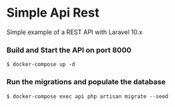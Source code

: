 # Simple Api Rest
Simple example of a REST API with Laravel 10.x

### Build and Start the API on port 8000

```
$ docker-compose up -d 
```
### Run the migrations and populate the database
```
$ docker-compose exec api php artisan migrate --seed 
```
